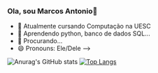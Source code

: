 ### Ola, sou Marcos Antonio👋


- 🔭 Atualmente cursando Computação na UESC
- 🌱 Aprendendo python, banco de dados SQL...
- 🤔 Procurando...
- 😄 Pronouns: Ele/Dele
-->

![Anurag's GitHub stats](https://github-readme-stats.vercel.app/api?username=Barkuszz&show_icons=true&theme=radical) [![Top Langs](https://github-readme-stats.vercel.app/api/top-langs/?username=Barkuszz)](https://github.com/anuraghazra/github-readme-stats)
